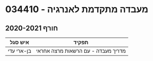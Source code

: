 # 034410 - מעבדה מתקדמת לאנרגיה

## חורף 2020-2021

| איש סגל | תפקיד |
| ---- | ---- |
| בן-ארי עדי | מדריך מעבדה - עם הרשאות מרצה אחראי |

